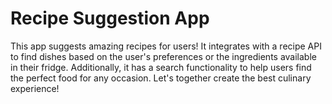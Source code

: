 # Recipe Suggestion App

This app suggests amazing recipes for users! It integrates with a recipe API to find dishes based on the user's preferences or the ingredients available in their fridge. Additionally, it has a search functionality to help users find the perfect food for any occasion. Let's together create the best culinary experience!